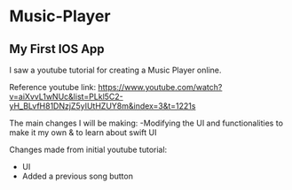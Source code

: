 # Music-Player
## My First IOS App
I saw a youtube tutorial for creating a Music Player online. 

Reference youtube link: https://www.youtube.com/watch?v=aiXvvL1wNUc&list=PLkl5C2-yH_BLvfH81DNzjZ5yIUtHZUY8m&index=3&t=1221s

The main changes I will be making:
-Modifying the UI and functionalities to make it my own & to learn about swift UI

Changes made from initial youtube tutorial:
* UI
* Added a previous song button 
